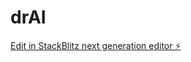 # drAI

[Edit in StackBlitz next generation editor ⚡️](https://stackblitz.com/~/github.com/wli-user/drAI)